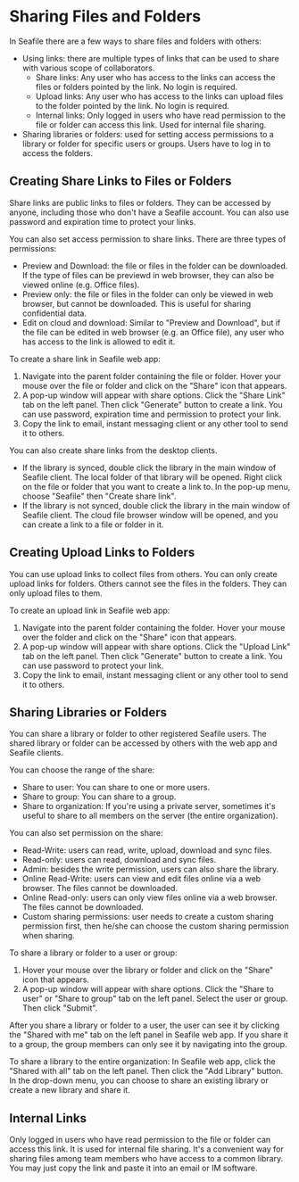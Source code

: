 # Sharing Files and Folders

In Seafile there are a few ways to share files and folders with others:

- Using links: there are multiple types of links that can be used to share with various scope of collaborators.
    - Share links: Any user who has access to the links can access the files or folders pointed by the link. No login is required.
    - Upload links: Any user who has access to the links can upload files to the folder pointed by the link. No login is required.
    - Internal links: Only logged in users who have read permission to the file or folder can access this link. Used for internal file sharing.
- Sharing libraries or folders: used for setting access permissions to a library or folder for specific users or groups. Users have to log in to access the folders.

## Creating Share Links to Files or Folders

Share links are public links to files or folders. They can be accessed by anyone, including those who don't have a Seafile account. You can also use password and expiration time to protect your links.

You can also set access permission to share links. There are three types of permissions:

* Preview and Download: the file or files in the folder can be downloaded. If the type of files can be previewd in web browser, they can also be viewed online (e.g. Office files).
* Preview only: the file or files in the folder can only be viewed in web browser, but cannot be downloaded. This is useful for sharing confidential data.
* Edit on cloud and download: Similar to "Preview and Download", but if the file can be edited in web browser (e.g. an Office file), any user who has access to the link is allowed to edit it.

To create a share link in Seafile web app:

1. Navigate into the parent folder containing the file or folder. Hover your mouse over the file or folder and click on the "Share" icon that appears.
1. A pop-up window will appear with share options. Click the "Share Link" tab on the left panel. Then click "Generate" button to create a link. You can use password, expiration time and permission to protect your link.
1. Copy the link to email, instant messaging client or any other tool to send it to others.

You can also create share links from the desktop clients.

* If the library is synced, double click the library in the main window of Seafile client. The local folder of that library will be opened. Right click on the file or folder that you want to create a link to. In the pop-up menu, choose "Seafile" then "Create share link".
* If the library is not synced, double click the library in the main window of Seafile client. The cloud file browser window will be opened, and you can create a link to a file or folder in it.

## Creating Upload Links to Folders

You can use upload links to collect files from others. You can only create upload links for folders. Others cannot see the files in the folders. They can only upload files to them.

To create an upload link in Seafile web app:

1. Navigate into the parent folder containing the folder. Hover your mouse over the folder and click on the "Share" icon that appears.
1. A pop-up window will appear with share options. Click the "Upload Link" tab on the left panel. Then click "Generate" button to create a link. You can use password to protect your link.
1. Copy the link to email, instant messaging client or any other tool to send it to others.

## Sharing Libraries or Folders

You can share a library or folder to other registered Seafile users. The shared library or folder can be accessed by others with the web app and Seafile clients.

You can choose the range of the share:

* Share to user: You can share to one or more users.
* Share to group: You can share to a group.
* Share to organization: If you're using a private server, sometimes it's useful to share to all members on the server (the entire organization).

You can also set permission on the share:

* Read-Write: users can read, write, upload, download and sync files.
* Read-only: users can read, download and sync files.
* Admin: besides the write permission, users can also share the library.
* Online Read-Write: users can view and edit files online via a web browser. The files cannot be downloaded.
* Online Read-only: users can only view files online via a web browser. The files cannot be downloaded.
* Custom sharing permissions: user needs to create a custom sharing permission first, then he/she can choose the custom sharing permission when sharing.

To share a library or folder to a user or group:

1. Hover your mouse over the library or folder and click on the "Share" icon that appears.
1. A pop-up window will appear with share options. Click the "Share to user" or "Share to group" tab on the left panel. Select the user or group. Then click "Submit".

After you share a library or folder to a user, the user can see it by clicking the "Shared with me" tab on the left panel in Seafile web app. If you share it to a group, the group members can only see it by navigating into the group.

 To share a library to the entire organization: In Seafile web app, click the "Shared with all" tab on the left panel. Then click the "Add Library" button. In the drop-down menu, you can choose to share an existing library or create a new library and share it.

## Internal Links

Only logged in users who have read permission to the file or folder can access this link. It is used for internal file sharing. It's a convenient way for sharing files among team members who have access to a common library. You may just copy the link and paste it into an email or IM software.
